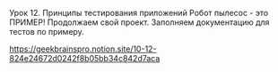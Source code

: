 Урок 12. Принципы тестирования приложений
Робот пылесос - это ПРИМЕР!
Продолжаем свой проект. Заполняем документацию для тестов по примеру.

https://geekbrainspro.notion.site/10-12-824e24672d0242f8b05bb34c842d7aca
